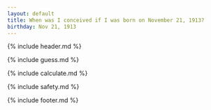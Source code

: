 ```yaml
---
layout: default
title: When was I conceived if I was born on November 21, 1913?
birthday: Nov 21, 1913
---
```


{% include header.md %}

{% include guess.md %}

{% include calculate.md %}

{% include safety.md %}

{% include footer.md %}



